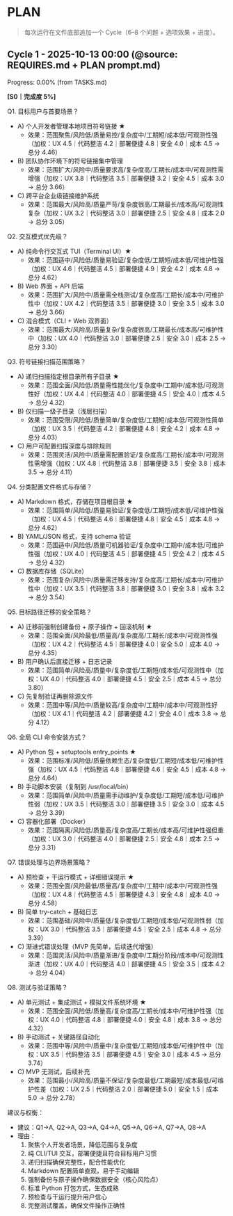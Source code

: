 # PLAN

> 每次运行在文件底部追加一个 Cycle（6–8 个问题 + 选项效果 + 进度）。

## Cycle 1 - 2025-10-13 00:00  (@source: REQUIRES.md + PLAN prompt.md)
Progress: 0.00%  (from TASKS.md)

**[S0｜完成度 5%]**

Q1. 目标用户与首要场景？
- A) 个人开发者管理本地项目符号链接 ★
   - 效果：范围聚焦/风险低/质量易控/复杂度中/工期短/成本低/可观测性强（加权：UX 4.5｜代码整洁 4.2｜部署便捷 4.8｜安全 4.0｜成本 4.5 → 总分 4.46）
- B) 团队协作环境下的符号链接集中管理
   - 效果：范围扩大/风险中/质量要求高/复杂度高/工期长/成本中/可观测性需增强（加权：UX 3.8｜代码整洁 3.5｜部署便捷 3.2｜安全 4.5｜成本 3.0 → 总分 3.66）
- C) 跨平台企业级链接维护系统
   - 效果：范围最大/风险高/质量严苛/复杂度很高/工期最长/成本高/可观测性复杂（加权：UX 3.2｜代码整洁 3.0｜部署便捷 2.5｜安全 4.8｜成本 2.0 → 总分 3.05）

Q2. 交互模式优先级？
- A) 纯命令行交互式 TUI（Terminal UI）★
   - 效果：范围适中/风险低/质量易验证/复杂度低/工期短/成本低/可维护性强（加权：UX 4.6｜代码整洁 4.5｜部署便捷 4.9｜安全 4.2｜成本 4.8 → 总分 4.62）
- B) Web 界面 + API 后端
   - 效果：范围扩大/风险中/质量需全栈测试/复杂度高/工期长/成本中/可维护性中（加权：UX 4.2｜代码整洁 3.5｜部署便捷 3.0｜安全 3.5｜成本 3.0 → 总分 3.66）
- C) 混合模式（CLI + Web 双界面）
   - 效果：范围最大/风险高/质量复杂/复杂度很高/工期最长/成本高/可维护性中（加权：UX 4.0｜代码整洁 3.0｜部署便捷 2.5｜安全 3.0｜成本 2.5 → 总分 3.30）

Q3. 符号链接扫描范围策略？
- A) 递归扫描指定根目录所有子目录 ★
   - 效果：范围全面/风险低/质量需性能优化/复杂度中/工期中/成本低/可观测性好（加权：UX 4.4｜代码整洁 4.0｜部署便捷 4.5｜安全 4.0｜成本 4.5 → 总分 4.32）
- B) 仅扫描一级子目录（浅层扫描）
   - 效果：范围受限/风险低/质量简单/复杂度低/工期短/成本低/可观测性简单（加权：UX 3.5｜代码整洁 4.2｜部署便捷 4.8｜安全 4.2｜成本 4.8 → 总分 4.03）
- C) 用户可配置扫描深度与排除规则
   - 效果：范围灵活/风险中/质量需配置验证/复杂度高/工期长/成本中/可观测性需增强（加权：UX 4.8｜代码整洁 3.8｜部署便捷 3.5｜安全 3.8｜成本 3.5 → 总分 4.11）

Q4. 分类配置文件格式与存储？
- A) Markdown 格式，存储在项目根目录 ★
   - 效果：范围简单/风险低/质量易验证/复杂度低/工期短/成本低/可维护性强（加权：UX 4.5｜代码整洁 4.6｜部署便捷 4.8｜安全 4.5｜成本 4.8 → 总分 4.62）
- B) YAML/JSON 格式，支持 schema 验证
   - 效果：范围适中/风险低/质量可机器验证/复杂度中/工期中/成本低/可维护性强（加权：UX 4.0｜代码整洁 4.5｜部署便捷 4.5｜安全 4.2｜成本 4.5 → 总分 4.32）
- C) 数据库存储（SQLite）
   - 效果：范围复杂/风险中/质量需迁移支持/复杂度高/工期长/成本中/可维护性中（加权：UX 3.5｜代码整洁 3.8｜部署便捷 3.0｜安全 3.8｜成本 3.2 → 总分 3.54）

Q5. 目标路径迁移的安全策略？
- A) 迁移前强制创建备份 + 原子操作 + 回滚机制 ★
   - 效果：范围全面/风险最低/质量高/复杂度高/工期长/成本中/可观测性强（加权：UX 4.2｜代码整洁 4.5｜部署便捷 4.0｜安全 5.0｜成本 4.0 → 总分 4.35）
- B) 用户确认后直接迁移 + 日志记录
   - 效果：范围简单/风险高/质量中/复杂度低/工期短/成本低/可观测性中（加权：UX 4.0｜代码整洁 4.0｜部署便捷 4.5｜安全 2.5｜成本 4.5 → 总分 3.80）
- C) 先复制验证再删除源文件
   - 效果：范围中等/风险中/质量较高/复杂度中/工期中/成本中/可观测性好（加权：UX 4.1｜代码整洁 4.2｜部署便捷 4.2｜安全 4.0｜成本 3.8 → 总分 4.12）

Q6. 全局 CLI 命令安装方式？
- A) Python 包 + setuptools entry_points ★
   - 效果：范围标准/风险低/质量依赖生态/复杂度低/工期短/成本低/可维护性强（加权：UX 4.5｜代码整洁 4.8｜部署便捷 4.6｜安全 4.5｜成本 4.8 → 总分 4.64）
- B) 手动脚本安装（复制到 /usr/local/bin）
   - 效果：范围简单/风险中/质量需手动维护/复杂度低/工期短/成本低/可维护性弱（加权：UX 3.5｜代码整洁 3.0｜部署便捷 3.5｜安全 3.0｜成本 4.5 → 总分 3.39）
- C) 容器化部署（Docker）
   - 效果：范围隔离/风险低/质量高/复杂度高/工期长/成本高/可维护性强但重（加权：UX 3.0｜代码整洁 4.0｜部署便捷 2.5｜安全 4.8｜成本 2.5 → 总分 3.31）

Q7. 错误处理与边界场景策略？
- A) 预检查 + 干运行模式 + 详细错误提示 ★
   - 效果：范围全面/风险最低/质量高/复杂度中/工期中/成本中/可观测性强（加权：UX 4.8｜代码整洁 4.5｜部署便捷 4.3｜安全 4.8｜成本 4.0 → 总分 4.58）
- B) 简单 try-catch + 基础日志
   - 效果：范围基础/风险中/质量低/复杂度低/工期短/成本低/可观测性弱（加权：UX 3.0｜代码整洁 3.5｜部署便捷 4.5｜安全 2.5｜成本 4.8 → 总分 3.39）
- C) 渐进式错误处理（MVP 先简单，后续迭代增强）
   - 效果：范围灵活/风险中/质量渐进/复杂度中/工期分阶段/成本中/可观测性渐进（加权：UX 4.0｜代码整洁 4.0｜部署便捷 4.5｜安全 3.5｜成本 4.2 → 总分 4.04）

Q8. 测试与验证策略？
- A) 单元测试 + 集成测试 + 模拟文件系统环境 ★
   - 效果：范围全面/风险低/质量高/复杂度高/工期长/成本中/可维护性强（加权：UX 4.0｜代码整洁 4.8｜部署便捷 4.0｜安全 4.8｜成本 3.8 → 总分 4.32）
- B) 手动测试 + 关键路径自动化
   - 效果：范围中等/风险中/质量中/复杂度低/工期短/成本低/可维护性中（加权：UX 3.5｜代码整洁 3.5｜部署便捷 4.5｜安全 3.0｜成本 4.5 → 总分 3.74）
- C) MVP 无测试，后续补充
   - 效果：范围最小/风险高/质量不保证/复杂度最低/工期最短/成本最低/可维护性差（加权：UX 2.5｜代码整洁 2.0｜部署便捷 5.0｜安全 1.5｜成本 5.0 → 总分 2.78）

建议与权衡：
- 建议：Q1→A, Q2→A, Q3→A, Q4→A, Q5→A, Q6→A, Q7→A, Q8→A
- 理由：
  1. 聚焦个人开发者场景，降低范围与复杂度
  2. 纯 CLI/TUI 交互，部署便捷且符合目标用户习惯
  3. 递归扫描确保完整性，配合性能优化
  4. Markdown 配置简单直观，易于手动编辑
  5. 强制备份与原子操作确保数据安全（核心风险点）
  6. 标准 Python 打包方式，生态成熟
  7. 预检查与干运行提升用户信心
  8. 完整测试覆盖，确保文件操作正确性

